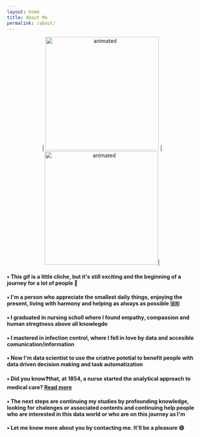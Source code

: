 ```yaml
---
layout: home
title: About Me
permalink: /about/
---
```


<p align=center> 
 | <img src="https://media4.giphy.com/media/cACmN9YBnrV9KyK6nG/giphy.gif?cid=ecf05e4766vbcycjyubog8674zfaz9vepsv6c9l8byf92c69&rid=giphy.gif&ct=g" alt="animated" width="300" height="300"/> | <img src="https://media4.giphy.com/media/fedryX7dMGMe6lgqDm/giphy.gif?cid=ecf05e470o0ozcr946mob49yz2dr2mk2bpuvgroyo0wzzlv2&rid=giphy.gif&ct=g" alt="animated" width="300" height="300"/>| 
</p>  

<body "color: #515151">
 <h4>▪️ This gif is a little cliche, but it's still exciting and the beginning of a journey for a lot of people 🧙
  <br>
 <h4>▪️ I'm a person who appreciate the smallest daily things, enjoying the present, living with harmony and helping as always as possible 🇧🇷
 <br>
 <h4>▪️ I graduated in nursing scholl where I found empathy, compassion and human stregtness above all knowlegde 
 <br>
 <h4>▪️ I mastered in infection control, where I fell in love by data and accesible comunication/information 
 <br>
 <h4>▪️ Now I'm data scientist to use the criative potetial to benefit people with data driven decision making and task automatization 
 <br>
 <h4>▪️ Did you know❓that, at 1854, a nurse started the analytical approach to medical care? <a href="https://www.sciencemuseum.org.uk/objects-and-stories/florence-nightingale-pioneer-statistician"> Read more </a>
<br>
 <h4>▪️ The next steps are continuing my studies by profounding knowledge, looking for chalenges or associated contents and continuing help people who are interested in this data world or who are on this journey as I'm 
<br>
 <h4>▪️ Let me know more about you by contacting me. It'll be a pleasure 😄
